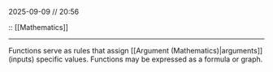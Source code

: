2025-09-09 // 20:56

:: [[Mathematics]]

---

Functions serve as rules that assign [[Argument (Mathematics)|arguments]] (inputs) specific values. Functions may be expressed as a formula or graph.